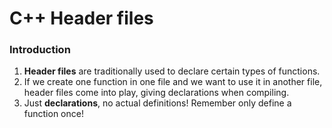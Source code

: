 # C++ Header files

### Introduction

1. **Header files** are traditionally used to declare certain types of functions.
2. If we create one function in one file and we want to use it in another file, header files come into play, giving declarations when compiling.
3. Just **declarations**, no actual definitions! Remember only define a function once!

